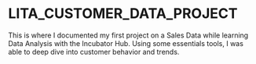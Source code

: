 # LITA_CUSTOMER_DATA_PROJECT
This is where I documented my first project  on a Sales Data while learning Data Analysis with the Incubator Hub. Using some essentials tools, I was able to deep dive into customer behavior and trends.
